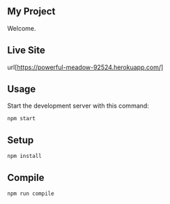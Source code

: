 My Project
---
 
Welcome.
 
Live Site
---
url[https://powerful-meadow-92524.herokuapp.com/]
 
Usage
---
 
Start the development server with this command:
 
```
npm start
```
 
 
 
Setup
---
 
```
npm install
```
 
 
 
Compile
---
 
```
npm run compile
```